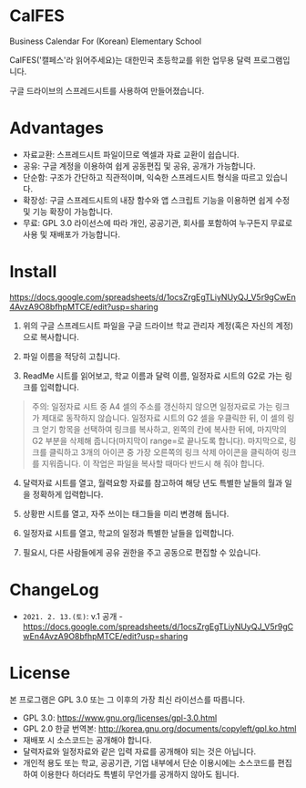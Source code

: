 # CalFES
Business Calendar For (Korean) Elementary School

CalFES('캘페스'라 읽어주세요)는 대한민국 초등학교를 위한 업무용 달력 프로그램입니다.

구글 드라이브의 스프레드시트를 사용하여 만들어졌습니다.

# Advantages

* 자료교환: 스프레드시트 파일이므로 엑셀과 자료 교환이 쉽습니다.
* 공유: 구글 계정을 이용하여 쉽게 공동편집 및 공유, 공개가 가능합니다.
* 단순함: 구조가 간단하고 직관적이며, 익숙한 스프레드시트 형식을 따르고 있습니다.
* 확장성: 구글 스프레드시트의 내장 함수와 앱 스크립트 기능을 이용하면 쉽게 수정 및 기능 확장이 가능합니다.
* 무료: GPL 3.0 라이선스에 따라 개인, 공공기관, 회사를 포함하여 누구든지 무료로 사용 및 재배포가 가능합니다.

# Install

https://docs.google.com/spreadsheets/d/1ocsZrgEgTLiyNUyQJ_V5r9gCwEn4AvzA9O8bfhpMTCE/edit?usp=sharing

1. 위의 구글 스프레드시트 파일을 구글 드라이브 학교 관리자 계정(혹은 자신의 계정)으로 복사합니다.

2. 파일 이름을 적당히 고칩니다.

3. ReadMe 시트를 읽어보고, 학교 이름과 달력 이름, 일정자료 시트의 G2로 가는 링크를 입력합니다.
> 주의: 일정자료 시트 중 A4 셀의 주소를 갱신하지 않으면 일정자료로 가는 링크가 제대로 동작하지 않습니다. 일정자료 시트의 G2 셀을 우클릭한 뒤, 이 셀의 링크 얻기 항목을 선택하여 링크를 복사하고, 왼쪽의 칸에 복사한 뒤에, 마지막의 G2 부분을 삭제해 줍니다(마지막이 range=로 끝나도록 합니다). 마지막으로, 링크를 클릭하고 3개의 아이콘 중 가장 오른쪽의 링크 삭제 아이콘을 클릭하여 링크를 지워줍니다. 이 작업은 파일을 복사할 때마다 반드시 해 줘야 합니다.

4. 달력자료 시트를 열고, 월력요항 자료를 참고하여 해당 년도 특별한 날들의 월과 일을 정확하게 입력합니다.

5. 상황판 시트를 열고, 자주 쓰이는 태그들을 미리 변경해 둡니다.

6. 일정자료 시트를 열고, 학교의 일정과 특별한 날들을 입력합니다.

7. 필요시, 다른 사람들에게 공유 권한을 주고 공동으로 편집할 수 있습니다.

# ChangeLog

- ```2021. 2. 13.(토)```: v.1 공개 - https://docs.google.com/spreadsheets/d/1ocsZrgEgTLiyNUyQJ_V5r9gCwEn4AvzA9O8bfhpMTCE/edit?usp=sharing

# License

본 프로그램은 GPL 3.0 또는 그 이후의 가장 최신 라이선스를 따릅니다.

* GPL 3.0: https://www.gnu.org/licenses/gpl-3.0.html
* GPL 2.0 한글 번역본: http://korea.gnu.org/documents/copyleft/gpl.ko.html
* 재배포 시 소스코드는 공개해야 합니다.
* 달력자료와 일정자료와 같은 입력 자료를 공개해야 되는 것은 아닙니다.
* 개인적 용도 또는 학교, 공공기관, 기업 내부에서 단순 이용시에는 소스코드를 편집하여 이용한다 하더라도 특별히 무언가를 공개하지 않아도 됩니다.

